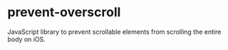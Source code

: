# prevent-overscroll
JavaScript library to prevent scrollable elements from scrolling the entire body on iOS.
